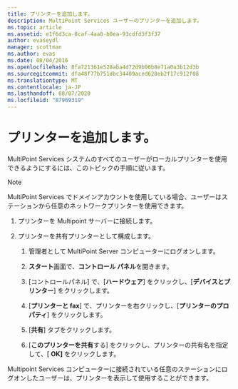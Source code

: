 ```yaml
---
title: プリンターを追加します。
description: MultiPoint Services ユーザーのプリンターを追加します。
ms.topic: article
ms.assetid: e1f6d3ca-8caf-4aa0-b0ea-93cdfd3f3f37
author: evaseydl
manager: scottman
ms.author: evas
ms.date: 08/04/2016
ms.openlocfilehash: 8fa721361e528aba4d72d9b96b8e71a0a3b12d3b
ms.sourcegitcommit: dfa48f77b751dbc34409aced628eb2f17c912f08
ms.translationtype: MT
ms.contentlocale: ja-JP
ms.lasthandoff: 08/07/2020
ms.locfileid: "87969319"
---
```

# <a name="add-printers"></a>プリンターを追加します。
MultiPoint Services システムのすべてのユーザーがローカルプリンターを使用できるようにするには、このトピックの手順に従います。

> [!NOTE]
> MultiPoint Services でドメインアカウントを使用している場合、ユーザーはステーションから任意のネットワークプリンターを使用できます。

1.  プリンターを Multipoint サーバーに接続します。

2.  プリンターを共有プリンターとして構成します。

    1.  管理者として MultiPoint Server コンピューターにログオンします。

    2.  **スタート**画面で、**コントロール パネル**を開きます。

    3.  [コントロールパネル] で、[**ハードウェア**] をクリックし、[**デバイスとプリンター**] をクリックします。

    4.  [**プリンターと fax**] で、プリンターを右クリックし、[**プリンターのプロパティ**] をクリックします。

    5.  [**共有**] タブをクリックします。

    6.  [**このプリンターを共有**する] をクリックし、プリンターの共有名を指定して、[ **OK]** をクリックします。

Multipoint Services コンピューターに接続されている任意のステーションにログオンしたユーザーは、プリンターを表示して使用することができます。